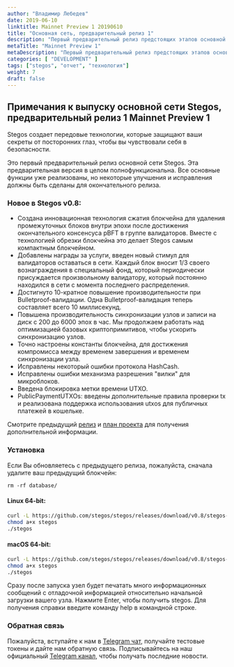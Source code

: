 ```yaml
---
author: "Владимир Лебедев"
date: 2019-06-10
linktitle: Mainnet Preview 1 20190610
title: "Основная сеть, предварительный релиз 1"
description: "Первый предварительный релиз предстоящих этапов основной сети Stegos."
metaTitle: "Mainnet Preview 1"
metaDescription: "Первый предварительный релиз предстоящих этапов основной сети Stegos."
categories: [ "DEVELOPMENT" ]
tags: ["stegos", "отчет", "технология"]
weight: 7
draft: false
---
```


## Примечания к выпуску основной сети Stegos, предварительный релиз 1 Mainnet Preview 1

Stegos создает передовые технологии, которые защищают ваши секреты от посторонних глаз, чтобы вы чувствовали себя в безопасности.

Это первый предварительный релиз основной сети Stegos. Эта предварительная версия в целом полнофункциональна. Все основные функции уже реализованы, но некоторые улучшения и исправления должны быть сделаны для окончательного релиза.

### Новое в Stegos v0.8:

- Создана инновационная технология сжатия блокчейна для удаления промежуточных блоков внутри эпохи после достижения окончательного консенсуса pBFT в группе валидаторов. Вместе с технологией обрезки блокчейна это делает Stegos самым компактным блокчейном.
- Добавлены награды за услуги, введен новый стимул для валидаторов оставаться в сети. Каждый блок вносит 1/3 своего вознаграждения в специальный фонд, который периодически присуждается произвольному валидатору, который постоянно находился в сети с момента последнего распределения.
- Достигнуто 10-кратное повышение производительности при Bulletproof-валидации. Одна Bulletproof-валидация теперь составляет всего 10 миллисекунд.
- Повышена производительность синхронизации узлов и записи на диск с 200 до 6000 эпох в час. Мы продолжаем работать над оптимизацией базовых криптопримитивов, чтобы ускорить синхронизацию узлов.
- Точно настроены константы блокчейна, для достижения компромисса между временем завершения и временем синхронизации узла.
- Исправлены некоторый ошибки протокола HashCash.
- Исправлены ошибки механизма разрешения "вилки" для микроблоков.
- Введена блокировка метки времени UTXO.
- PublicPaymentUTXOs: введены дополнительные правила проверки tx и реализована поддержка использования utxos для публичных платежей в кошельке.

Смотрите предыдущий [релиз](https://github.com/stegos/stegos/releases) и [план проекта](https://github.com/stegos/stegos/wiki/project-plan#sprint17) для получения дополнительной информации.

### Установка

Если Вы обновляетесь с предыдущего релиза, пожалуйста, сначала удалите ваш предыдущий блокчейн:

```
rm -rf database/
```

#### Linux 64-bit:

```bash
curl -L https://github.com/stegos/stegos/releases/download/v0.8/stegos-linux-x64 -o stegos
chmod a+x stegos
./stegos
```

#### macOS 64-bit:

```bash
curl -L https://github.com/stegos/stegos/releases/download/v0.8/stegos-macos-x64 -o stegos
chmod a+x stegos
./stegos
```

Сразу после запуска узел будет печатать много информационных сообщений с отладочной информацией относительно начальной загрузки вашего узла. Нажмите Enter, чтобы получить stegos. Для получения справки введите команду help в командной строке.

### Обратная связь

Пожалуйста, вступайте к нам в [Telegram чат](https://stg.to/tgcru), получайте тестовые токены и дайте нам обратную связь.
Подписывайтесь на наш официальный [Telegram канал](https://stg.to/tgnru), чтобы получать последние новости.
